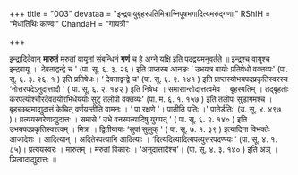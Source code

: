 +++
title = "003"
devataa = "इन्द्रवायुबृहस्पतिमित्राग्निपूषभगादित्यमरुद्गणाः"
RShiH = "मेधातिथिः काण्वः"
ChandaH = "गायत्री"

+++


इन्द्रादिदेवान् **मारुतं** मरुतां वायूनां संबन्धिनं **गणं** च हे अग्ने यक्षि इति पदद्वयमनुवर्तते ॥ इन्द्रश्च वायुश्च इन्द्रवायू ।' देवताद्वन्द्वे च ' (पा. सू. ६. ३. २६ ) इति प्राप्तस्य आनङः ‘ उभयत्र वायोः प्रतिषेधो वक्तव्यः' (पा. सू. ६. ३. २६. १ ) इति प्रतिषेधः।  ‘ देवताद्वन्द्वे च' (पा. सू. ६. २. १४१ ) इति प्राप्तस्योभयपदप्रकृतिस्वरस्य ‘नोत्तरपदेऽनुदात्तादौ ' ( पा. सू. ६. २. १४२ ) इति निषेधः । समासान्तोदात्तत्वमेव । बृहस्पतिम् । तद्बृहतोः करपत्योश्चौरदेवतयोरभिधेययोः सुट् तलोपो वक्तव्यः' (पा. म. ६. १. १५७ ) इति तलोपः सुडागमश्च । बृहच्छब्दमाद्युदात्तं केचित् वर्णयन्तीति वामनः ।  ‘ पा रक्षणे '। पातीति पतिः ।' पातेर्डतिः' (उ. सू. ४. ४९७ )। प्रत्ययस्वरेणाद्युदात्तः । समासे  ‘ उभे वनस्पत्यादिषु युगपत् ' ( पा. सू. ६. २. १४० ) इति उभयपदप्रकृतिस्वरत्वम् । मित्रा । द्वितीयायाः ‘सुपां सुलुक् ' ( पा. सू. ७. १. ३९ ) इत्यादिना विभक्तेः आजादेशः । आदित्यान् । अदितेरपत्यानि आदित्याः । ‘दित्यदित्यादित्यपत्युत्तरपदण्ण्यः ' (पा. सू. ४. १. ८५)। प्रत्ययस्वरः । मारुतम् । मरुतां विकारः । ‘अनुदात्तादेश्च'। (पा. सू. ४. ३. १४० ) इति अञ् । ञित्वादाद्युदात्तः ॥